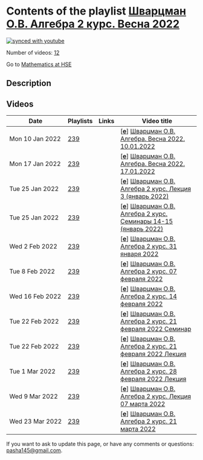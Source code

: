 # Contents of the playlist [Шварцман О.В.  Алгебра  2 курс. Весна 2022](https://www.youtube.com/playlist?list=PLq3E5oubNNoCxb9lqYxsppAN4dibd_ssh)

[![synced with youtube](https://img.shields.io/github/last-commit/mathphysschool/mathphysschool.github.io/autoupdate1?label=synced%20with%20youtube)](https://github.com/mathphysschool/mathphysschool.github.io/commits/autoupdate1)

Number of videos: [12](#videos)

Go to [Mathematics at HSE](../README.md)

## Description



## Videos

|Date|Playlists|Links|Video title|
|---|---|---|---|
| Mon&nbsp;10&nbsp;Jan&nbsp;2022 | [239](../playlists/239 "Шварцман О.В.  Алгебра  2 курс. Весна 2022") |  | [[**e**](https://studio.youtube.com/video/gFVxcnb6YCA/edit "Edit")] [Шварцман О.В. Алгебра. Весна 2022. 10.01.2022](https://www.youtube.com/watch?v=gFVxcnb6YCA&list=PLq3E5oubNNoCxb9lqYxsppAN4dibd_ssh) |
| Mon&nbsp;17&nbsp;Jan&nbsp;2022 | [239](../playlists/239 "Шварцман О.В.  Алгебра  2 курс. Весна 2022") |  | [[**e**](https://studio.youtube.com/video/TsPOVM7GyUY/edit "Edit")] [Шварцман О.В. Алгебра. Весна 2022. 17.01.2022](https://www.youtube.com/watch?v=TsPOVM7GyUY&list=PLq3E5oubNNoCxb9lqYxsppAN4dibd_ssh) |
| Tue&nbsp;25&nbsp;Jan&nbsp;2022 | [239](../playlists/239 "Шварцман О.В.  Алгебра  2 курс. Весна 2022") |  | [[**e**](https://studio.youtube.com/video/H9s6HeT2rnI/edit "Edit")] [Шварцман О.В. Алгебра 2 курс. Лекция 3 (январь 2022)](https://www.youtube.com/watch?v=H9s6HeT2rnI&list=PLq3E5oubNNoCxb9lqYxsppAN4dibd_ssh) |
| Tue&nbsp;25&nbsp;Jan&nbsp;2022 | [239](../playlists/239 "Шварцман О.В.  Алгебра  2 курс. Весна 2022") |  | [[**e**](https://studio.youtube.com/video/yUAnFJKcklM/edit "Edit")] [Шварцман О.В. Алгебра 2 курс. Семинары 14-15 (январь 2022)](https://www.youtube.com/watch?v=yUAnFJKcklM&list=PLq3E5oubNNoCxb9lqYxsppAN4dibd_ssh) |
| Wed&nbsp;2&nbsp;Feb&nbsp;2022 | [239](../playlists/239 "Шварцман О.В.  Алгебра  2 курс. Весна 2022") |  | [[**e**](https://studio.youtube.com/video/54v2qC9MZ1M/edit "Edit")] [Шварцман О.В. Алгебра 2 курс. 31 января 2022](https://www.youtube.com/watch?v=54v2qC9MZ1M&list=PLq3E5oubNNoCxb9lqYxsppAN4dibd_ssh) |
| Tue&nbsp;8&nbsp;Feb&nbsp;2022 | [239](../playlists/239 "Шварцман О.В.  Алгебра  2 курс. Весна 2022") |  | [[**e**](https://studio.youtube.com/video/F5j4Ir9dFdc/edit "Edit")] [Шварцман О.В. Алгебра 2 курс. 07 февраля 2022](https://www.youtube.com/watch?v=F5j4Ir9dFdc&list=PLq3E5oubNNoCxb9lqYxsppAN4dibd_ssh) |
| Wed&nbsp;16&nbsp;Feb&nbsp;2022 | [239](../playlists/239 "Шварцман О.В.  Алгебра  2 курс. Весна 2022") |  | [[**e**](https://studio.youtube.com/video/7hHyTuGLX9w/edit "Edit")] [Шварцман О.В. Алгебра 2 курс. 14 февраля 2022](https://www.youtube.com/watch?v=7hHyTuGLX9w&list=PLq3E5oubNNoCxb9lqYxsppAN4dibd_ssh) |
| Tue&nbsp;22&nbsp;Feb&nbsp;2022 | [239](../playlists/239 "Шварцман О.В.  Алгебра  2 курс. Весна 2022") |  | [[**e**](https://studio.youtube.com/video/R2gSq1OrMW8/edit "Edit")] [Шварцман О.В. Алгебра 2 курс. 21 февраля 2022 Семинар](https://www.youtube.com/watch?v=R2gSq1OrMW8&list=PLq3E5oubNNoCxb9lqYxsppAN4dibd_ssh) |
| Tue&nbsp;22&nbsp;Feb&nbsp;2022 | [239](../playlists/239 "Шварцман О.В.  Алгебра  2 курс. Весна 2022") |  | [[**e**](https://studio.youtube.com/video/yVQsqoaVRrI/edit "Edit")] [Шварцман О.В. Алгебра 2 курс. 21 февраля 2022 Лекция](https://www.youtube.com/watch?v=yVQsqoaVRrI&list=PLq3E5oubNNoCxb9lqYxsppAN4dibd_ssh) |
| Tue&nbsp;1&nbsp;Mar&nbsp;2022 | [239](../playlists/239 "Шварцман О.В.  Алгебра  2 курс. Весна 2022") |  | [[**e**](https://studio.youtube.com/video/gkow_oR4lNc/edit "Edit")] [Шварцман О.В. Алгебра 2 курс. 28 февраля 2022 Лекция](https://www.youtube.com/watch?v=gkow_oR4lNc&list=PLq3E5oubNNoCxb9lqYxsppAN4dibd_ssh) |
| Wed&nbsp;9&nbsp;Mar&nbsp;2022 | [239](../playlists/239 "Шварцман О.В.  Алгебра  2 курс. Весна 2022") |  | [[**e**](https://studio.youtube.com/video/jKOOS9gokuk/edit "Edit")] [Шварцман О.В. Алгебра 2 курс. Лекция  07 марта 2022](https://www.youtube.com/watch?v=jKOOS9gokuk&list=PLq3E5oubNNoCxb9lqYxsppAN4dibd_ssh) |
| Wed&nbsp;23&nbsp;Mar&nbsp;2022 | [239](../playlists/239 "Шварцман О.В.  Алгебра  2 курс. Весна 2022") |  | [[**e**](https://studio.youtube.com/video/i6sim0PY2UY/edit "Edit")] [Шварцман О.В. Алгебра 2 курс. 21 марта 2022](https://www.youtube.com/watch?v=i6sim0PY2UY&list=PLq3E5oubNNoCxb9lqYxsppAN4dibd_ssh) |


 If you want to ask to update this page, or have any comments or questions: <pasha145@gmail.com>.